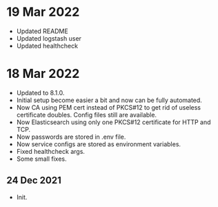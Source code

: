 # 19 Mar 2022

- Updated README
- Updated logstash user
- Updated healthcheck


# 18 Mar 2022

- Updated to 8.1.0.
- Initial setup become easier a bit and now can be fully automated.
- Now CA using PEM cert instead of PKCS#12 to get rid of useless certificate doubles.
  Config files still are available.
- Now Elasticsearch using only one PKCS#12 certificate for HTTP and TCP.
- Now passwords are stored in .env file.
- Now service configs are stored as environment variables.
- Fixed healthcheck args.
- Some small fixes.

## 24 Dec 2021
- Init.
